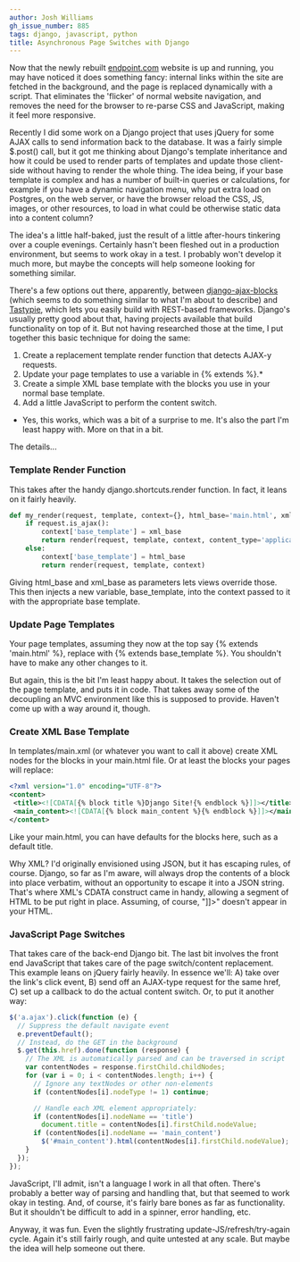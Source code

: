 ```yaml
---
author: Josh Williams
gh_issue_number: 885
tags: django, javascript, python
title: Asynchronous Page Switches with Django
---
```


Now that the newly rebuilt [endpoint.com](/) website is up and running, you may have noticed it does something fancy: internal links within the site are fetched in the background, and the page is replaced dynamically with a script.  That eliminates the 'flicker' of normal website navigation, and removes the need for the browser to re-parse CSS and JavaScript, making it feel more responsive.

Recently I did some work on a Django project that uses jQuery for some AJAX calls to send information back to the database. It was a fairly simple $.post() call, but it got me thinking about Django's template inheritance and how it could be used to render parts of templates and update those client-side without having to render the whole thing.  The idea being, if your base template is complex and has a number of built-in queries or calculations, for example if you have a dynamic navigation menu, why put extra load on Postgres, on the web server, or have the browser reload the CSS, JS, images, or other resources, to load in what could be otherwise static data into a content column?

The idea's a little half-baked, just the result of a little after-hours tinkering over a couple evenings.  Certainly hasn't been fleshed out in a production environment, but seems to work okay in a test.  I probably won't develop it much more, but maybe the concepts will help someone looking for something similar.

There's a few options out there, apparently, between [django-ajax-blocks](https://pypi.python.org/pypi/django-ajax-blocks/0.1a2) (which seems to do something similar to what I'm about to describe) and [Tastypie](http://tastypieapi.org/), which lets you easily build with REST-based frameworks.  Django's usually pretty good about that, having projects available that build functionality on top of it.  But not having researched those at the time, I put together this basic technique for doing the same:

1. Create a replacement template render function that detects AJAX-y requests.
1. Update your page templates to use a variable in {% extends %}.*
1. Create a simple XML base template with the blocks you use in your normal base template.
1. Add a little JavaScript to perform the content switch.

* Yes, this works, which was a bit of a surprise to me.  It's also the part I'm least happy with.  More on that in a bit.

The details...

### Template Render Function

This takes after the handy django.shortcuts.render function.  In fact, it leans on it fairly heavily.

```python
def my_render(request, template, context={}, html_base='main.html', xml_base='main.xml'):
    if request.is_ajax():
        context['base_template'] = xml_base
        return render(request, template, context, content_type='application/xml')
    else:
        context['base_template'] = html_base
        return render(request, template, context)
```

Giving html_base and xml_base as parameters lets views override those.  This then injects a new variable, base_template, into the context passed to it with the appropriate base template.

### Update Page Templates

Your page templates, assuming they now at the top say {% extends 'main.html' %}, replace with {% extends base_template %}.  You shouldn't have to make any other changes to it.

But again, this is the bit I'm least happy about.  It takes the selection out of the page template, and puts it in code.  That takes away some of the decoupling an MVC environment like this is supposed to provide.  Haven't come up with a way around it, though.

### Create XML Base Template

In templates/main.xml (or whatever you want to call it above) create XML nodes for the blocks in your main.html file.  Or at least the blocks your pages will replace:

```xml
<?xml version="1.0" encoding="UTF-8"?>
<content>
 <title><![CDATA[{% block title %}Django Site!{% endblock %}]]></title>
 <main_content><![CDATA[{% block main_content %}{% endblock %}]]></main_content>
</content>
```

Like your main.html, you can have defaults for the blocks here, such as a default title.

Why XML?  I'd originally envisioned using JSON, but it has escaping rules, of course.  Django, so far as I'm aware, will always drop the contents of a block into place verbatim, without an opportunity to escape it into a JSON string.  That's where XML's CDATA construct came in handy, allowing a segment of HTML to be put right in place.  Assuming, of course, "]]>" doesn't appear in your HTML.

### JavaScript Page Switches

That takes care of the back-end Django bit.  The last bit involves the front end JavaScript that takes care of the page switch/content replacement.  This example leans on jQuery fairly heavily.  In essence we'll: A) take over the link's click event, B) send off an AJAX-type request for the same href, C) set up a callback to do the actual content switch.  Or, to put it another way:

```javascript
$('a.ajax').click(function (e) {
  // Suppress the default navigate event
  e.preventDefault();
  // Instead, do the GET in the background
  $.get(this.href).done(function (response) {
    // The XML is automatically parsed and can be traversed in script
    var contentNodes = response.firstChild.childNodes;
    for (var i = 0; i < contentNodes.length; i++) {
      // Ignore any textNodes or other non-elements
      if (contentNodes[i].nodeType != 1) continue;

      // Handle each XML element appropriately:
      if (contentNodes[i].nodeName == 'title')
        document.title = contentNodes[i].firstChild.nodeValue;
      if (contentNodes[i].nodeName == 'main_content')
        $('#main_content').html(contentNodes[i].firstChild.nodeValue);
    }
  });
});
```

JavaScript, I'll admit, isn't a language I work in all that often.  There's probably a better way of parsing and handling that, but that seemed to work okay in testing.  And, of course, it's fairly bare bones as far as functionality.  But it shouldn't be difficult to add in a spinner, error handling, etc.

Anyway, it was fun.  Even the slightly frustrating update-JS/refresh/try-again cycle.  Again it's still fairly rough, and quite untested at any scale.  But maybe the idea will help someone out there.
